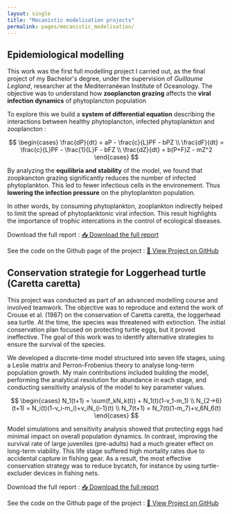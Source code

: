 ```yaml
---
layout: single
title: "Mecanistic modelisation projects"
permalink: pages/mecanistic_modelisation/
---
```


<!-- Load MathJax -->
<script src="https://polyfill.io/v3/polyfill.min.js?features=es6"></script>
<script id="MathJax-script" async
  src="https://cdn.jsdelivr.net/npm/mathjax@3/es5/tex-mml-chtml.js">
</script>

## Epidemiological modelling 

This work was the first full modelling project I carried out, as the final project of my Bachelor's degree, under the supervision of *Guillaume Legland*, researcher at the Mediterranéean Institute of Oceanology.
The objective was to understand how **zooplancton grazing** affects the **viral infection dynamics** of phytoplancton population 

To explore this we build a **system of differential equation** describing the interactions between healthy phytoplancton, infected phytoplankton and zooplancton : 

$$
\begin{cases}
\frac{dP}{dt} = aP - \frac{c}{L}PF - bPZ \\
\frac{dF}{dt} = \frac{c}{L}PF - \frac{1}{L}F - bFZ \\
\frac{dZ}{dt} = b(P+F)Z - mZ^2
\end{cases}
$$

By analyzing the **equilibria and stability** of the model, we found that zoopkancton grazing significantly reduces the number of infected phytoplankton. This led to fewer infectious cells in the environement. Thus **lowering the infection pressure** on the phytoplankton population.

In other words, by consuming phytoplankton, zooplankton indirectly helped to limit the spread of phytoplanktonic viral infection. This result highlights the importance of trophic intercations in the control of ecological diseases.

Download the full report : <a href="/assets/epidemiologic_model.pdf" class="btn btn--primary" target="_blank">📥 Download the full report</a>

See the code on the Github page of the project : <a href="https://github.com/JulesMalavieille/Epidemiological-modelling" class="btn btn--primary" target="_blank">🔗 View Project on GitHub</a> 

## Conservation strategie for Loggerhead turtle (Caretta caretta)

This project was conducted as part of an advanced modelling course and involved teamwork. The objective was to reproduce and extend the work of Crouse et al. (1987) on the conservation of Caretta caretta, the loggerhead sea turtle. At the time, the species was threatened with extinction. The initial conservation plan focused on protecting turtle eggs, but it proved ineffective. The goal of this work was to identify alternative strategies to ensure the survival of the species.

We developed a discrete-time model structured into seven life stages, using a Leslie matrix and Perron-Frobenius theory to analyse long-term population growth. My main contributions included building the model, performing the analytical resolution for abundance in each stage, and conducting sensitivity analysis of the model to key parameter values.

$$
\begin{cases}
N_1(t+1) = \sum(f_kN_k(t)) + N_1(t)(1-v_1-m_1) \\
N_{2->6}(t+1) = N_i(t)(1-v_i-m_i)+v_iN_{i-1}(t) \\
N_7(t+1) = N_7(t)(1-m_7)+v_6N_6(t)
\end{cases}
$$

Model simulations and sensitivity analysis showed that protecting eggs had minimal impact on overall population dynamics. In contrast, improving the survival rate of large juveniles (pre-adults) had a much greater effect on long-term viability. This life stage suffered high mortality rates due to accidental capture in fishing gear. As a result, the most effective conservation strategy was to reduce bycatch, for instance by using turtle-excluder devices in fishing nets.

Download the full report : <a href="/assets/turtle_project.pdf" class="btn btn--primary" target="_blank">📥 Download the full report</a>

See the code on the Github page of the project : <a href="https://github.com/JulesMalavieille/Caretta_caretta_conservation" class="btn btn--primary" target="_blank">🔗 View Project on GitHub</a> 







